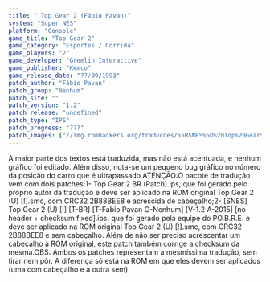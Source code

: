 ```yaml
---
title: " Top Gear 2 (Fábio Pavan)"
system: "Super NES"
platform: "Console"
game_title: "Top Gear 2"
game_category: "Esportes / Corrida"
game_players: "2"
game_developer: "Gremlin Interactive"
game_publisher: "Kemco"
game_release_date: "??/09/1993"
patch_author: "Fábio Pavan"
patch_group: "Nenhum"
patch_site: ""
patch_version: "1.2"
patch_release: "undefined"
patch_type: "IPS"
patch_progress: "???"
patch_images: ["//img.romhackers.org/traducoes/%5BSNES%5D%20Top%20Gear%202%20-%20F%C3%A1bio%20Pavan%20-%201.png","//img.romhackers.org/traducoes/%5BSNES%5D%20Top%20Gear%202%20-%20F%C3%A1bio%20Pavan%20-%202.png","//img.romhackers.org/traducoes/%5BSNES%5D%20Top%20Gear%202%20-%20F%C3%A1bio%20Pavan%20-%203.png"]
---
```

A maior parte dos textos está traduzida, mas não está acentuada, e nenhum gráfico foi editado. Além disso, nota-se um pequeno bug gráfico no número da posição do carro que é ultrapassado.ATENÇÃO:O pacote de tradução vem com dois patches:1- Top Gear 2 BR (Patch).ips, que foi gerado pelo próprio autor da tradução e deve ser aplicado na ROM original Top Gear 2 (U) [!].smc, com CRC32 2B88BEE8 e acrescida de cabeçalho;2- [SNES] Top Gear 2 (U) [!] [T-BR] [T-Fabio Pavan G-Nenhum] [V-1.2 A-2015] [no header + checksum fixed].ips, que foi gerado pela equipe do PO.B.R.E. e deve ser aplicado na ROM original Top Gear 2 (U) [!].smc, com CRC32 2B88BEE8 e sem cabeçalho. Além de não ser preciso acrescentar um cabeçalho à ROM original, este patch também corrige a checksum da mesma.OBS: Ambos os patches representam a mesmíssima tradução, sem tirar nem pôr. A diferença só está na ROM em que eles devem ser aplicados (uma com cabeçalho e a outra sem).
